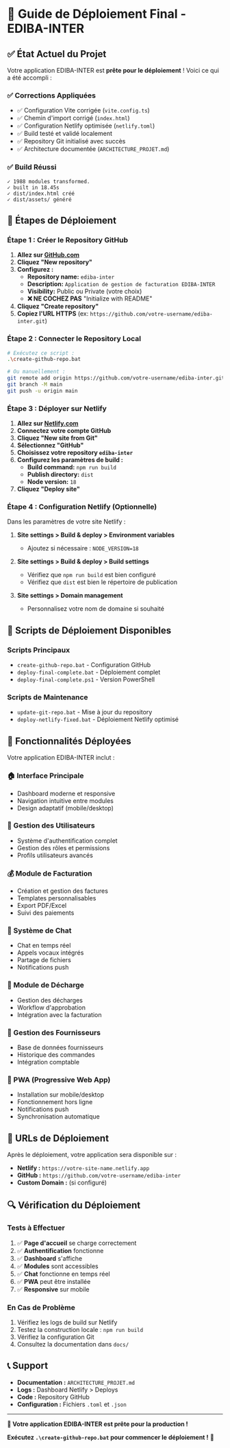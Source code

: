 # 🚀 Guide de Déploiement Final - EDIBA-INTER

## ✅ **État Actuel du Projet**

Votre application EDIBA-INTER est **prête pour le déploiement** ! Voici ce qui a été accompli :

### **✅ Corrections Appliquées**
- ✅ Configuration Vite corrigée (`vite.config.ts`)
- ✅ Chemin d'import corrigé (`index.html`)
- ✅ Configuration Netlify optimisée (`netlify.toml`)
- ✅ Build testé et validé localement
- ✅ Repository Git initialisé avec succès
- ✅ Architecture documentée (`ARCHITECTURE_PROJET.md`)

### **✅ Build Réussi**
```
✓ 1988 modules transformed.
✓ built in 18.45s
✓ dist/index.html créé
✓ dist/assets/ généré
```

## 🎯 **Étapes de Déploiement**

### **Étape 1 : Créer le Repository GitHub**

1. **Allez sur [GitHub.com](https://github.com)**
2. **Cliquez "New repository"**
3. **Configurez :**
   - **Repository name:** `ediba-inter`
   - **Description:** `Application de gestion de facturation EDIBA-INTER`
   - **Visibility:** Public ou Private (votre choix)
   - **❌ NE COCHEZ PAS** "Initialize with README"
4. **Cliquez "Create repository"**
5. **Copiez l'URL HTTPS** (ex: `https://github.com/votre-username/ediba-inter.git`)

### **Étape 2 : Connecter le Repository Local**

```bash
# Exécutez ce script :
.\create-github-repo.bat

# Ou manuellement :
git remote add origin https://github.com/votre-username/ediba-inter.git
git branch -M main
git push -u origin main
```

### **Étape 3 : Déployer sur Netlify**

1. **Allez sur [Netlify.com](https://netlify.com)**
2. **Connectez votre compte GitHub**
3. **Cliquez "New site from Git"**
4. **Sélectionnez "GitHub"**
5. **Choisissez votre repository `ediba-inter`**
6. **Configurez les paramètres de build :**
   - **Build command:** `npm run build`
   - **Publish directory:** `dist`
   - **Node version:** `18`
7. **Cliquez "Deploy site"**

### **Étape 4 : Configuration Netlify (Optionnelle)**

Dans les paramètres de votre site Netlify :

1. **Site settings > Build & deploy > Environment variables**
   - Ajoutez si nécessaire : `NODE_VERSION=18`

2. **Site settings > Build & deploy > Build settings**
   - Vérifiez que `npm run build` est bien configuré
   - Vérifiez que `dist` est bien le répertoire de publication

3. **Site settings > Domain management**
   - Personnalisez votre nom de domaine si souhaité

## 🔧 **Scripts de Déploiement Disponibles**

### **Scripts Principaux**
- `create-github-repo.bat` - Configuration GitHub
- `deploy-final-complete.bat` - Déploiement complet
- `deploy-final-complete.ps1` - Version PowerShell

### **Scripts de Maintenance**
- `update-git-repo.bat` - Mise à jour du repository
- `deploy-netlify-fixed.bat` - Déploiement Netlify optimisé

## 📱 **Fonctionnalités Déployées**

Votre application EDIBA-INTER inclut :

### **🏠 Interface Principale**
- Dashboard moderne et responsive
- Navigation intuitive entre modules
- Design adaptatif (mobile/desktop)

### **👥 Gestion des Utilisateurs**
- Système d'authentification complet
- Gestion des rôles et permissions
- Profils utilisateurs avancés

### **💰 Module de Facturation**
- Création et gestion des factures
- Templates personnalisables
- Export PDF/Excel
- Suivi des paiements

### **💬 Système de Chat**
- Chat en temps réel
- Appels vocaux intégrés
- Partage de fichiers
- Notifications push

### **📄 Module de Décharge**
- Gestion des décharges
- Workflow d'approbation
- Intégration avec la facturation

### **🏢 Gestion des Fournisseurs**
- Base de données fournisseurs
- Historique des commandes
- Intégration comptable

### **📱 PWA (Progressive Web App)**
- Installation sur mobile/desktop
- Fonctionnement hors ligne
- Notifications push
- Synchronisation automatique

## 🎉 **URLs de Déploiement**

Après le déploiement, votre application sera disponible sur :

- **Netlify :** `https://votre-site-name.netlify.app`
- **GitHub :** `https://github.com/votre-username/ediba-inter`
- **Custom Domain :** (si configuré)

## 🔍 **Vérification du Déploiement**

### **Tests à Effectuer**
1. ✅ **Page d'accueil** se charge correctement
2. ✅ **Authentification** fonctionne
3. ✅ **Dashboard** s'affiche
4. ✅ **Modules** sont accessibles
5. ✅ **Chat** fonctionne en temps réel
6. ✅ **PWA** peut être installée
7. ✅ **Responsive** sur mobile

### **En Cas de Problème**
1. Vérifiez les logs de build sur Netlify
2. Testez la construction locale : `npm run build`
3. Vérifiez la configuration Git
4. Consultez la documentation dans `docs/`

## 📞 **Support**

- **Documentation :** `ARCHITECTURE_PROJET.md`
- **Logs :** Dashboard Netlify > Deploys
- **Code :** Repository GitHub
- **Configuration :** Fichiers `.toml` et `.json`

---

**🎯 Votre application EDIBA-INTER est prête pour la production !**

**Exécutez `.\create-github-repo.bat` pour commencer le déploiement !** 🚀
